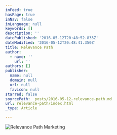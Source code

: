 ```yaml
---
inFeed: true
hasPage: true
inNav: false
inLanguage: null
keywords: []
description: ''
datePublished: '2016-05-12T20:48:52.833Z'
dateModified: '2016-05-12T20:48:41.350Z'
title: Relevance Path
author:
  - name: ''
    url: ''
authors: []
publisher:
  name: null
  domain: null
  url: null
  favicon: null
starred: false
sourcePath: _posts/2016-05-12-relevance-path.md
url: relevance-path/index.html
_type: Article

---
```

![Relevance Path Marketing](https://the-grid-user-content.s3-us-west-2.amazonaws.com/5e71288e-4375-4b4a-a3a6-6b7c46be3b6a.png)